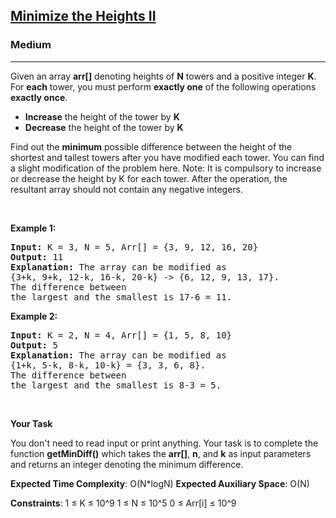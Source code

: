 <h2><a href="https://www.geeksforgeeks.org/problems/minimize-the-heights3351/1">Minimize the Heights II</a></h2><h3>Medium</h3><hr><div><p>Given an array <strong>arr[]</strong> denoting heights of <strong>N</strong> towers and a positive integer <strong>K</strong>.
For <strong>each</strong> tower, you must perform <strong>exactly one</strong> of the following operations <strong>exactly once</strong>.</p>
<ul>
    <li><strong>Increase</strong> the height of the tower by <strong>K</strong></li>
    <li><strong>Decrease</strong> the height of the tower by <strong>K</strong></li></ul>
<p>Find out the <strong>minimum</strong> possible difference between the height of the shortest and tallest towers after you have modified each tower.
You can find a slight modification of the problem here.
Note: It is compulsory to increase or decrease the height by K for each tower. After the operation, the resultant array should not contain any negative integers.</p>
<p>&nbsp;</p>
<p><strong class="example">Example 1:</strong></p>
<pre><strong>Input:</strong> K = 3, N = 5, Arr[] = {3, 9, 12, 16, 20}
<strong>Output:</strong> 11
<strong>Explanation:</strong> The array can be modified as
{3+k, 9+k, 12-k, 16-k, 20-k} -> {6, 12, 9, 13, 17}. 
The difference between 
the largest and the smallest is 17-6 = 11.
</pre>

<p><strong class="example">Example 2:</strong></p>

<pre><strong>Input:</strong> K = 2, N = 4, Arr[] = {1, 5, 8, 10}
<strong>Output:</strong> 5
<strong>Explanation:</strong> The array can be modified as 
{1+k, 5-k, 8-k, 10-k} = {3, 3, 6, 8}. 
The difference between 
the largest and the smallest is 8-3 = 5.
</pre>

<p>&nbsp;</p>
<p><strong>Your Task</strong></p>

<p>You don't need to read input or print anything. Your task is to complete the function <strong>getMinDiff()</strong> which takes the <strong>arr[]</strong>, <strong>n</strong>, and <strong>k</strong> as input parameters and returns an integer denoting the minimum difference.</p>
<p><strong>Expected Time Complexity</strong>: O(N*logN)
<strong>Expected Auxiliary Space</strong>: O(N)

<strong>Constraints</strong>:
1 ≤ K ≤ 10^9
1 ≤ N ≤ 10^5
0 ≤ Arr[i] ≤ 10^9

</div>

